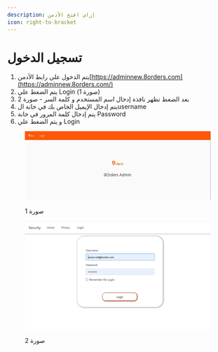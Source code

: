 ```yaml
---
description: إزاي افتح الأدمن
icon: right-to-bracket
---
```


# تسجيل الدخول

1. يتم الدخول علي رابط الأدمن[https://adminnew.8orders.com](https://adminnew.8orders.com/)
2. يتم الضغط علي Login (صورة 1)
3. بعد الضغط تظهر نافذة إدخال اسم المستخدم و كلمة السر - صورة 2
4. يتم إدخال الإيميل الخاص بك في خانة الusername
5. يتم إدخال كلمة المرور في خانة Password
6. و يتم الضغط علي Login

<figure><img src="../../.gitbook/assets/Login.jpg" alt=""><figcaption><p>صورة 1</p></figcaption></figure>

<figure><img src="../../.gitbook/assets/Login 2.jpg" alt=""><figcaption><p>صورة 2</p></figcaption></figure>
